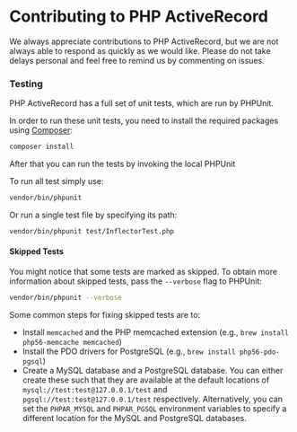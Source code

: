 # Contributing to PHP ActiveRecord #

We always appreciate contributions to PHP ActiveRecord, but we are not always able to respond as quickly as we would like.
Please do not take delays personal and feel free to remind us by commenting on issues.

### Testing ###

PHP ActiveRecord has a full set of unit tests, which are run by PHPUnit.

In order to run these unit tests, you need to install the required packages using [Composer](https://getcomposer.org/):

```sh
composer install
```

After that you can run the tests by invoking the local PHPUnit

To run all test simply use:

```sh
vendor/bin/phpunit
```

Or run a single test file by specifying its path:

```sh
vendor/bin/phpunit test/InflectorTest.php
```

#### Skipped Tests ####

You might notice that some tests are marked as skipped. To obtain more information about skipped
tests, pass the `--verbose` flag to PHPUnit:

```sh
vendor/bin/phpunit --verbose
```

Some common steps for fixing skipped tests are to:

* Install `memcached` and the PHP memcached extension (e.g., `brew install php56-memcache memcached`)
* Install the PDO drivers for PostgreSQL (e.g., `brew install php56-pdo-pgsql`)
* Create a MySQL database and a PostgreSQL database. You can either create these such that they are available at the default locations of `mysql://test:test@127.0.0.1/test` and `pgsql://test:test@127.0.0.1/test` respectively. Alternatively, you can set the `PHPAR_MYSQL` and `PHPAR_PGSQL` environment variables to specify a different location for the MySQL and PostgreSQL databases.
